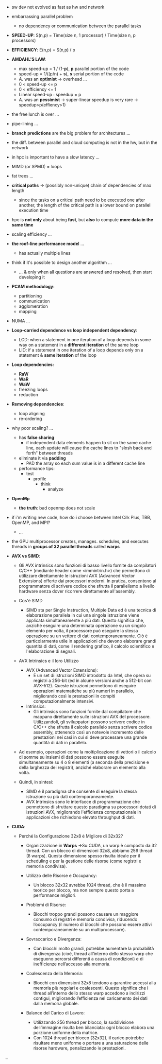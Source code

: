 - sw dev not evolved as fast as hw and network
- embarrassing parallel problem
	- no dependency or communication between the parallel tasks
- **SPEED-UP**: S(n,p) = Time(size n, 1 processor) / Time(size n, p processors)
- **EFFICIENCY**: E(n,p) = S(n,p) / p
- **AMDAHL'S LAW**: 
	- max speed-up = 1 / (1-**p**), **p** parallel portion of the code 
	- speed-up = 1/((p/n) + **s**), **s** serial portion of the code
	- A. was an **optimist** -> overhead ...
	- 0 < speed-up <= p
	- 0 < efficiency <= 1
	- Linear speed-up : speedup = p
	- A. was an **pessimist** -> super-linear speedup is very rare -> speedup>p(effiency>1)
- the free lunch is over ...
- pipe-lining ...
- **branch predictions** are the big problem for architectures ...
- the diff. between parallel and cloud computing is not in the hw, but in the network
- in hpc is important to have a slow latency ...
- MIMD (or SPMD) = loops
- fat trees ...
- **critical paths** -> (possibly non-unique) chain of dependencies of max length
	- since the tasks on a critical path need to be executed one after another, the length of the critical path is a lower bound on parallel execution time
- hpc is **not only** about being **fast**, but **also** to compute **more data in the same time**
- scaling efficiency ...
- **the roof-line performance model** ...
	- has actually multiple lines 
- think if it's possible to design another algorithm ... 
	- ... & only when all questions are answered and resolved, then start developing it
- **PCAM methodology**:
	- partitioning
	- communication
	- agglomeration 
	- mapping
- NUMA ... 
- **Loop-carried dependence vs loop independent dependency**:
	- LCD: when a statement in one iteration of a loop depends in some way on a statement in a **different iteration** of the same loop 
	- LID: if a statement in one iteration of a loop depends only on a statement & **same iteration** of the loop
- **Loop dependencies:**
	- **RaW**
	- **WaR**
	- **WaW**
	- freezing loops
	- reduction
- **Removing dependencies**: 
	- loop aligning
	- re-ordering
- why poor scaling? ...
	- has **false sharing**
		- if independent data elements happen to sit on the same cache line, each update will cause the cache lines to "slosh back and forth" between threads
	- eliminate it via **padding**
		- PAD the array so each sum value is in a different cache line
	- performance tips:
		- test
			- profile
				- think 
					- analyze
- **OpenMp**
	- **the truth**: bad openmp does not scale
- if i'm writing new code, how do i choose between Intel Cilk Plus, TBB, OpenMP, and MPI?
	- ...
- the GPU multiprocessor creates, manages. schedules, and executes threads in **groups of 32 parallel threads** called **warps**
- **AVX vs SIMD**:
	- Gli AVX intrinsics sono funzioni di basso livello fornite da compilatori C/C++ (mediante header come <immintrin.h>) che permettono di utilizzare direttamente le istruzioni AVX (Advanced Vector Extensions) offerte dai processori moderni. In pratica, consentono al programmatore di scrivere codice che sfrutta il parallelismo a livello hardware senza dover ricorrere direttamente all'assembly.
	- Cos'è SIMD
		- SIMD sta per Single Instruction, Multiple Data ed è una tecnica di elaborazione parallela in cui una singola istruzione viene applicata simultaneamente a più dati. Questo significa che, anziché eseguire una determinata operazione su un singolo elemento per volta, il processore può eseguire la stessa operazione su un vettore di dati contemporaneamente. Ciò è particolarmente utile in applicazioni che devono elaborare grandi quantità di dati, come il rendering grafico, il calcolo scientifico e l'elaborazione di segnali.
	- AVX Intrinsics e il loro Utilizzo
		- AVX (Advanced Vector Extensions):
			- È un set di istruzioni SIMD introdotto da Intel, che opera su registri a 256-bit (ed in alcune versioni anche a 512-bit con AVX-512). Queste istruzioni permettono di eseguire operazioni matematiche su più numeri in parallelo, migliorando così le prestazioni in compiti computazionalmente intensivi.
		- Intrinsics:
			- Gli intrinsics sono funzioni fornite dal compilatore che mappano direttamente sulle istruzioni AVX del processore. Utilizzandoli, gli sviluppatori possono scrivere codice in C/C++ che sfrutta il calcolo parallelo senza scrivere codice assembly, ottenendo così un notevole incremento delle prestazioni nei casi in cui si deve processare una grande quantità di dati in parallelo.

	- Ad esempio, operazioni come la moltiplicazione di vettori o il calcolo di somme su insiemi di dati possono essere eseguite simultaneamente su 4 o 8 elementi (a seconda della precisione e della larghezza dei registri), anziché elaborare un elemento alla volta.

	- Quindi, in sintesi:
		- SIMD è il paradigma che consente di eseguire la stessa istruzione su più dati contemporaneamente.
	    - AVX Intrinsics sono le interfacce di programmazione che permettono di sfruttare questo paradigma su processori dotati di istruzioni AVX, migliorando l'efficienza computazionale in applicazioni che richiedono elevato throughput di dati.

- **CUDA**:
	- Perché la Configurazione 32x8 è Migliore di 32x32?
		- Organizzazione in **Warps** ->Su CUDA, un warp è composto da 32 thread. Con un blocco di dimensioni 32x8, abbiamo 256 thread (8 warps). Questa dimensione spesso risulta ideale per il scheduling e per la gestione delle risorse (come registri e memoria condivisa).
		- Utilizzo delle Risorse e Occupancy:
			- Un blocco 32x32 avrebbe 1024 thread, che è il massimo teorico per blocco, ma non sempre questo porta a performance migliori.
        - Problemi di Risorse: 
	        - Blocchi troppo grandi possono causare un maggiore consumo di registri e memoria condivisa, riducendo l’occupancy (il numero di blocchi che possono essere attivi contemporaneamente su un multiprocessore).
        - Sovraccarico e Divergenza: 
	        - Con blocchi molto grandi, potrebbe aumentare la probabilità di divergenza (cioè, thread all’interno dello stesso warp che eseguono percorsi differenti a causa di condizioni) e di inefficienze nell’accesso alla memoria.

		- Coalescenza della Memoria:
			- Blocchi con dimensioni 32x8 tendono a garantire accessi alla memoria più regolari e coalescenti. Questo significa che i thread all’interno dello stesso warp accedono a indirizzi contigui, migliorando l’efficienza nel caricamento dei dati dalla memoria globale.

		- Balance del Carico di Lavoro:
			- Utilizzando 256 thread per blocco, la suddivisione dell’immagine risulta ben bilanciata: ogni blocco elabora una porzione uniforme della matrice.
		    - Con 1024 thread per blocco (32x32), il carico potrebbe risultare meno uniforme o portare a una saturazione delle risorse hardware, penalizzando le prestazioni.

...